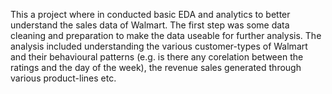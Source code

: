 This a project where in conducted basic EDA and analytics to better understand the sales data of Walmart.
The first step was some data cleaning and preparation to make the data useable for further analysis.
The analysis included understanding the various customer-types of Walmart and their behavioural patterns (e.g. is there any corelation between the ratings and the day of the week), the revenue sales generated through various product-lines etc.
